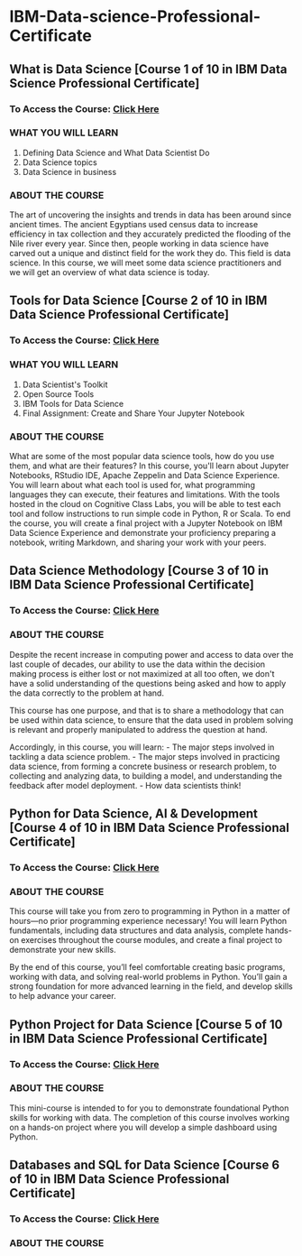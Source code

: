 # IBM-Data-science-Professional-Certificate
## What is Data Science [Course 1 of 10 in IBM Data Science Professional Certificate]
### To Access the Course: [Click Here](https://www.coursera.org/learn/what-is-datascience?specialization=ibm-data-science#enroll)
### WHAT YOU WILL LEARN
1.	Defining Data Science and What Data Scientist Do
2.	Data Science topics
3.	Data Science in business
### ABOUT THE COURSE
The art of uncovering the insights and trends in data has been around since ancient times. The ancient Egyptians used census data to increase efficiency in tax collection and they accurately predicted the flooding of the Nile river every year. Since then, people working in data science have carved out a unique and distinct field for the work they do. This field is data science. In this course, we will meet some data science practitioners and we will get an overview of what data science is today.

## Tools for Data Science [Course 2 of 10 in IBM Data Science Professional Certificate]
### To Access the Course: [Click Here](https://www.coursera.org/learn/open-source-tools-for-data-science?specialization=ibm-data-science)
### WHAT YOU WILL LEARN
1.	Data Scientist's Toolkit
2.	Open Source Tools
3.	IBM Tools for Data Science
4.  Final Assignment: Create and Share Your Jupyter Notebook
### ABOUT THE COURSE
What are some of the most popular data science tools, how do you use them, and what are their features? In this course, you'll learn about Jupyter Notebooks, RStudio IDE, Apache Zeppelin and Data Science Experience. You will learn about what each tool is used for, what programming languages they can execute, their features and limitations. With the tools hosted in the cloud on Cognitive Class Labs, you will be able to test each tool and follow instructions to run simple code in Python, R or Scala. To end the course, you will create a final project with a Jupyter Notebook on IBM Data Science Experience and demonstrate your proficiency preparing a notebook, writing Markdown, and sharing your work with your peers.

## Data Science Methodology [Course 3 of 10 in IBM Data Science Professional Certificate]
### To Access the Course: [Click Here](https://www.coursera.org/learn/data-science-methodology/home/welcome)
### ABOUT THE COURSE
Despite the recent increase in computing power and access to data over the last couple of decades, our ability to use the data within the decision making process is either lost or not maximized at all too often, we don't have a solid understanding of the questions being asked and how to apply the data correctly to the problem at hand.

This course has one purpose, and that is to share a methodology that can be used within data science, to ensure that the data used in problem solving is relevant and properly manipulated to address the question at hand.

Accordingly, in this course, you will learn:
    - The major steps involved in tackling a data science problem.
    - The major steps involved in practicing data science, from forming a concrete business or research problem, to collecting and analyzing data, to building a model, and understanding the feedback after model deployment.
    - How data scientists think!
 
## Python for Data Science, AI & Development [Course 4 of 10 in IBM Data Science Professional Certificate]
### To Access the Course: [Click Here](https://www.coursera.org/learn/python-for-applied-data-science-ai/home/welcome)
### ABOUT THE COURSE
This course will take you from zero to programming in Python in a matter of hours—no prior programming experience necessary! You will learn Python fundamentals, including data structures and data analysis, complete hands-on exercises throughout the course modules, and create a final project to demonstrate your new skills. 

By the end of this course, you’ll feel comfortable creating basic programs, working with data, and solving real-world problems in Python. You’ll gain a strong foundation for more advanced learning in the field, and develop skills to help advance your career. 

## Python Project for Data Science [Course 5 of 10 in IBM Data Science Professional Certificate]
### To Access the Course: [Click Here](https://www.coursera.org/learn/python-project-for-data-science?specialization=ibm-data-science)
### ABOUT THE COURSE
This mini-course is intended to for you to demonstrate foundational Python skills for working with data. The completion of this course involves working on a hands-on project where you will develop a simple dashboard using Python.

## Databases and SQL for Data Science [Course 6 of 10 in IBM Data Science Professional Certificate]
### To Access the Course: [Click Here](https://www.coursera.org/learn/sql-data-science?specialization=ibm-data-science)
### ABOUT THE COURSE


